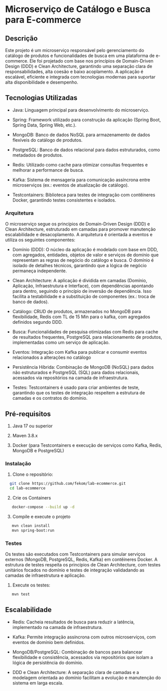 # Microserviço de Catálogo e Busca para E-commerce

## Descrição

Este projeto é um microserviço responsável pelo gerenciamento do catálogo de produtos e funcionalidades de busca em uma plataforma de e-commerce. Ele foi projetado com base nos princípios de Domain-Driven Design (DDD) e Clean Architecture, garantindo uma separação clara de responsabilidades, alta coesão e baixo acoplamento. A aplicação é escalável, eficiente e integrada com tecnologias modernas para suportar alta disponibilidade e desempenho.

## Tecnologias Utilizadas

- Java: Linguagem principal para desenvolvimento do microserviço.


- Spring: Framework utilizado para construção da aplicação (Spring Boot, Spring Data, Spring Web, etc.).


- MongoDB: Banco de dados NoSQL para armazenamento de dados flexíveis do catálogo de produtos.


- PostgreSQL: Banco de dados relacional para dados estruturados, como metadados de produtos.


- Redis: Utilizado como cache para otimizar consultas frequentes e melhorar a performance de busca.


- Kafka: Sistema de mensageria para comunicação assíncrona entre microserviços (ex.: eventos de atualização de catálogo).


- Testcontainers: Biblioteca para testes de integração com contêineres Docker, garantindo testes consistentes e isolados.

### Arquitetura

O microserviço segue os princípios de Domain-Driven Design (DDD) e Clean Architecture, estruturado em camadas para promover manutenção escalabilidade e desacoplamento. A arquitetura é orientada a eventos e utiliza os seguintes componentes:


* Domínio (DDD): O núcleo da aplicação é modelado com base em DDD, com agregados, entidades, objetos de valor e serviços de domínio que representam as regras de negócio do catálogo e busca. O domínio é isolado de detalhes técnicos, garantindo que a lógica de negócio permaneça independente.


* Clean Architecture: A aplicação é dividida em camadas (Domínio, Aplicação, Infraestrutura e Interface), com dependências apontando para dentro, seguindo o princípio de inversão de dependência. Isso facilita a testabilidade e a substituição de componentes (ex.: troca de banco de dados).


* Catálogo: CRUD de produtos, armazenados no MongoDB para flexibilidade, Redis com TL de 15 Min para o kafka, com agregados definidos segundo DDD.


* Busca: Funcionalidades de pesquisa otimizadas com Redis para cache de resultados frequentes, PostgreSQL para relacionamento de produtos, implementadas como um serviço de aplicação.


* Eventos: Integração com Kafka para publicar e consumir eventos relacionados a alterações no catálogo


* Persistência Híbrida: Combinação de MongoDB (NoSQL) para dados não estruturados e PostgreSQL (SQL) para dados relacionais, acessados via repositórios na camada de infraestrutura.


* Testes: Testcontainers é usado para criar ambientes de teste, garantindo que os testes de integração respeitem a estrutura de camadas e os contratos do domínio.

## Pré-requisitos


1. Java 17 ou superior


2. Maven 3.8.x


3. Docker (para Testcontainers e execução de serviços como Kafka, Redis, MongoDB e PostgreSQL)


### Instalação

1. Clone o repositório:

```bash
  git clone https://github.com/fekom/lab-ecommerce.git
  cd lab-ecommerce
```

2. Crie os Containers
```   bash
   docker-compose --build up -d
```
3. Compile e execute o projeto
```   bash
   mvn clean install
   mvn spring-boot:run
```

### Testes

Os testes são executados com Testcontainers para simular serviços externos (MongoDB, PostgreSQL, Redis, Kafka) em contêineres Docker. A estrutura de testes respeita os princípios de Clean Architecture, com testes unitários focados no domínio e testes de integração validadando as camadas de infraestrutura e aplicação.

1. Execute os testes:
```bash
   mvn test
```
## Escalabilidade





- Redis: Cacheia resultados de busca para reduzir a latência, implementado na camada de infraestrutura.



- Kafka: Permite integração assíncrona com outros microserviços, com eventos de domínio bem definidos.



- MongoDB/PostgreSQL: Combinação de bancos para balancear flexibilidade e consistência, acessados via repositórios que isolam a lógica de persistência do domínio.



- DDD e Clean Architecture: A separação clara de camadas e a modelagem orientada ao domínio facilitam a evolução e manutenção do sistema em larga escala.